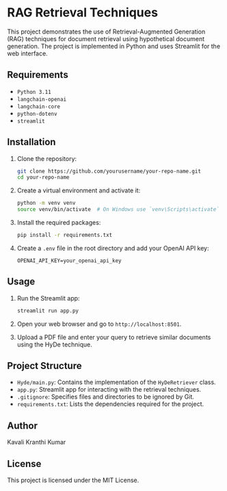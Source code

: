 # RAG Retrieval Techniques

This project demonstrates the use of Retrieval-Augmented Generation (RAG) techniques for document retrieval using hypothetical document generation. The project is implemented in Python and uses Streamlit for the web interface.

## Requirements

- `Python 3.11`
- `langchain-openai`
- `langchain-core`
- `python-dotenv`
- `streamlit`

## Installation

1. Clone the repository:
    ```sh
    git clone https://github.com/yourusername/your-repo-name.git
    cd your-repo-name
    ```

2. Create a virtual environment and activate it:
    ```sh
    python -m venv venv
    source venv/bin/activate  # On Windows use `venv\Scripts\activate`
    ```

3. Install the required packages:
    ```sh
    pip install -r requirements.txt
    ```

4. Create a `.env` file in the root directory and add your OpenAI API key:
    ```env
    OPENAI_API_KEY=your_openai_api_key
    ```

## Usage

1. Run the Streamlit app:
    ```sh
    streamlit run app.py
    ```

2. Open your web browser and go to `http://localhost:8501`.

3. Upload a PDF file and enter your query to retrieve similar documents using the HyDe technique.

## Project Structure

- `Hyde/main.py`: Contains the implementation of the `HyDeRetriever` class.
- `app.py`: Streamlit app for interacting with the retrieval techniques.
- `.gitignore`: Specifies files and directories to be ignored by Git.
- `requirements.txt`: Lists the dependencies required for the project.

## Author

Kavali Kranthi Kumar

## License

This project is licensed under the MIT License.